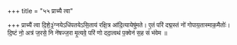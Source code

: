 +++
title = "५५ प्राच्यै त्वा"

+++
प्राच्यै॑ त्वा दि॒शे॒३॒॑ग्नयेऽधि॑पतयेऽसि॒ताय॑ रक्षि॒त्र आ॑दि॒त्यायेषु॑मते। ए॒तं परि॑ दद्म॒स्तं नो॑ गोपाय॒तास्माक॒मैतोः॑। दि॒ष्टं नो॒ अत्र॑ ज॒रसे॒ नि ने॑षज्ज॒रा मृ॒त्यवे॒ परि॑ णो ददा॒त्वथ॑ प॒क्वेन॑ स॒ह सं भ॑वेम ॥